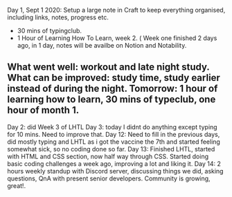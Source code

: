 Day 1, Sept 1 2020: Setup a large note in Craft to keep everything organised, including links, notes, progress etc.
- 30 mins of typingclub.
- 1 Hour of Learning How To Learn, week 2. ( Week one finished 2 days ago, in 1 day, notes will be availbe on Notion and Notability.

What went well: workout and late night study. 
What can be improved: study time, study earlier instead of during the night.
Tomorrow: 1 hour of learning how to learn, 30 mins of typeclub, one hour of month 1.
---

Day 2: did Week 3 of LHTL
Day 3: today I didnt do anything except typing for 10 mins. Need to improve that.
Day 12: Need to fill in the previous days, did mostly typing and LHTL as i got the vaccine the 7th and started feeling somewhat sick, so no coding done so far.
Day 13: Finished LHTL, started with HTML and CSS section, now half way through CSS. Started doing basic coding challenges a week ago, improving a lot and liking it.
Day 14: 2 hours weekly standup with Discord server, discussing things we did, asking questions, QnA with present senior developers. Community is growing, great!.
